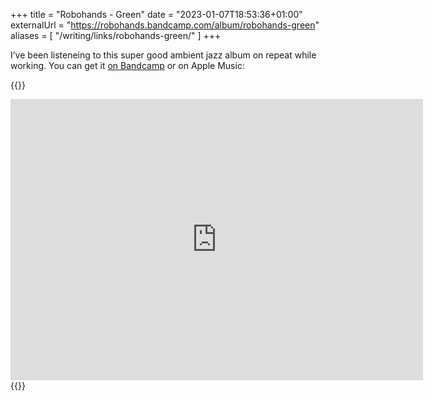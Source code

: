 +++
title = "Robohands - Green"
date = "2023-01-07T18:53:36+01:00"
externalUrl = "https://robohands.bandcamp.com/album/robohands-green"
aliases = [
  "/writing/links/robohands-green/"
]
+++

I’ve been listeneing to this super good ambient jazz album on repeat while working. You can get it [on Bandcamp][] or on Apple Music:

{{<raw>}}
<iframe allow="autoplay *; encrypted-media *;" frameborder="0" width="660" height="450" style="overflow:hidden;background:transparent;" sandbox="allow-forms allow-popups allow-same-origin allow-scripts allow-storage-access-by-user-activation allow-top-navigation-by-user-activation" src="https://embed.music.apple.com/us/album/green/1623410474"></iframe>
{{</raw>}}

[on Bandcamp]: https://robohands.bandcamp.com/album/robohands-green
